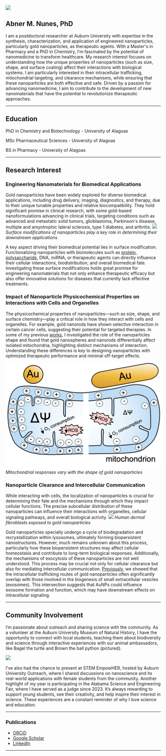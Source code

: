 <img src="images/Main1.png?raw=true"/>

## Abner M. Nunes, PhD

I am a postdoctoral researcher at Auburn University with expertise in the synthesis, characterization, and application of engineered nanoparticles, particularly gold nanoparticles, as therapeutic agents. With a Master's in Pharmacy and a PhD in Chemistry, I’m fascinated by the potential of nanomedicine to transform healthcare. My research interest focuses on understanding how the unique properties of nanoparticles (such as size, shape, and surface coating) affect their interactions with biological systems. I am particularly interested in their intracellular trafficking, mitochondrial targeting, and clearance mechanisms, while ensuring that these nanoparticles are both effective and safe.
Driven by a passion for advancing nanomedicine, I aim to contribute to the development of new nanomaterials that have the potential to revolutionize therapeutic approaches.

---
## Education

PhD in Chemistry and Biotechnology - University of Alagoas

MSc Pharmaceutical Sciences - University of Alagoas

BS in Pharmacy - University of Alagoas

---

## Research Interest
### Engineering Nanomaterials for Biomedical Applications
Gold nanoparticles have been widely explored for diverse biomedical applications, including drug delivery, imaging, diagnostics, and therapy, due to their unique tunable properties and relative biocompatibility. They hold significant promise in clinical research, with some  gold-based nanoformulations advancing in clinical trials, targeting conditions such as advanced and metastatic solid tumors, glioblastoma, Parkinson's disease, multiple and amyotrophic lateral sclerosis, type 1 diabetes, and arthritis.
<img src="images/Main55.png?raw=true"/>
<i>Surface modifications of nanoparticles play a key role in determining their downstream applications</i>

A key aspect driving their biomedical potential lies in surface modification. Functionalizing nanoparticles with biomolecules such as [protein](https://doi.org/10.1016/j.tox.2018.12.002), [polysaccharide](https://doi.org/10.1016/j.ijbiomac.2021.06.172), DNA, miRNA, or therapeutic agents can directly influence their cellular interactions, biodistribution, and overall biomedical fate. Investigating these surface modifications holds great promise for engineering nanomaterials that not only enhance therapeutic efficacy but also offer innovative solutions for diseases that currently lack effective treatments.

### Impact of Nanoparticle Physicochemical Properties on Interactions with Cells and Organelles

The physicochemical properties of nanoparticles—such as size, shape, and surface chemistry—play a critical role in how they interact with cells and organelles. For example, gold nanorods have shown selective interaction in certain cancer cells, suggesting their potential for targeted therapies. In some of my previous [works](https://doi.org/10.1007/s11051-022-05410-w), I investigated the role of the nanoparticles shape and found that gold nanospheres and nanorods differentially affect isolated mitochondria, highlighting distinct mechanisms of interaction. Understanding these differences is key to designing nanoparticles with optimized therapeutic performance and minimal off-target effects.

<img src="images/Main44.png?raw=true"/>
<i>Mitochondrial responses vary with the shape of gold nanoparticles</i>

### Nanoparticle Clearance and Intercellular Communication

While interacting with cells, the localization of nanoparticles is crucial for determining their fate and the mechanisms through which they impact cellular functions. The precise subcellular distribution of these nanoparticles can influence their interactions with organelles, cellular signaling pathways, and overall biological activity.
<img src="images/Main22.png?raw=true"/>
<i>Human dermal fibroblasts exposed to gold nanoparticles</i>

Gold nanoparticles specially undergo a cycle of biodegradation and recrystallization within lysosomes, ultimately forming biopersistent nanostructures. However, much remains unknown about this process, particularly how these biopersistent structures may affect cellular homeostasis and contribute to long-term biological responses. Additionally, the mechanisms of exocytosis of these nanoparticles are not well understood. This process may be crucial not only for cellular clearance but also for mediating intercellular communication. [Previously](https://doi.org/10.1039/D2NA00694D), we showed that the intracellular trafficking routes of gold nanoparticles often significantly overlap with those involved in the biogenesis of small extracellular vesicles (exosomes). This intersection suggests that AuNPs could influence exosome formation and function, which may have downstream effects on intracellular signaling.

---
## Community Involvement

I’m passionate about outreach and sharing science with the community. As a volunteer at the Auburn University Museum of Natural History, I have the opportunity to connect with local students, teaching them about biodiversity and science through interactive experiences with our animal ambassadors, like Bagel the turtle and Brown the ball python (pictured). 

<img src="images/Outreach22.jpg?raw=true"/>

I’ve also had the chance to present at STEM EmpowHER, hosted by Auburn University Outreach, where I shared discussions on nanoscience and its real-world applications with female students from the community. Another highlight of my year is participating in the Alabama Science and Engineering Fair, where I have served as a judge since 2023. It’s always rewarding to support young students, see their creativity, and help inspire their interest in science. These experiences are a constant reminder of why I love science and education.

---

### Publications

- [ORCiD](https://orcid.org/0000-0002-4909-9713)
- [Google Scholar](https://scholar.google.com/citations?user=eSMn3acAAAAJ&hl=pt-BR)
- [LinkedIn](https://www.linkedin.com/in/ábner-magalhães-nunes-4a8870197/)

---
